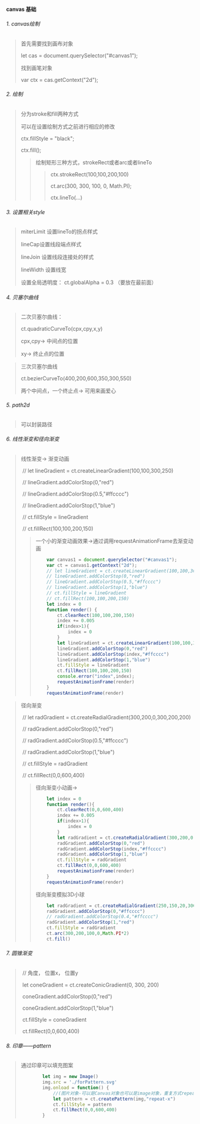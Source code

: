 #### canvas 基础

###### 1. canvas绘制

> 首先需要找到画布对象
>
> let cas = document.querySelector("#canvas1");
>
> 找到画笔对象
>
> var ctx = cas.getContext("2d");

###### 2. 绘制

> 分为stroke和fill两种方式
>
> 可以在设置绘制方式之前进行相应的修改
>
> ctx.fillStyle = "black";
>
> ctx.fill();
>
> > 绘制矩形三种方式，strokeRect或者arc或者lineTo
> >
> > > ctx.strokeRect(100,100,200,100)
> > >
> > > ct.arc(300, 300, 100, 0, Math.PI);
> > >
> > > ctx.lineTo(...)

###### 3. 设置相关style

> miterLimit 设置lineTo的拐点样式
>
> lineCap设置线段端点样式
>
> lineJoin 设置线段连接处的样式
>
> lineWidth 设置线宽
>
> 设置全局透明度： ct.globalAlpha = 0.3 （要放在最前面）

###### 4. 贝塞尔曲线

> 二次贝塞尔曲线：
>
> ct.quadraticCurveTo(cpx,cpy,x,y)
>
> cpx,cpy-> 中间点的位置
>
> xy-> 终止点的位置

> 三次贝塞尔曲线
>
> ct.bezierCurveTo(400,200,600,350,300,550)
>
> 两个中间点，一个终止点-> 可用来画爱心

###### 5. path2d

> 可以封装路径

###### 6. 线性渐变和径向渐变

> 线性渐变-> 渐变动画
>
> ​        // let lineGradient = ct.createLinearGradient(100,100,300,250)
>
> ​        // lineGradient.addColorStop(0,"red")
>
> ​        // lineGradient.addColorStop(0.5,"#ffcccc")
>
> ​        // lineGradient.addColorStop(1,"blue")
>
> ​        // ct.fillStyle = lineGradient
>
> ​        // ct.fillRect(100,100,200,150)
>
> > 一个小的渐变动画效果->通过调用requestAnimationFrame去渐变动画
> >
> > ```js
> >     var canvas1 = document.querySelector("#canvas1");
> >     var ct = canvas1.getContext("2d");
> >     // let lineGradient = ct.createLinearGradient(100,100,300,250)
> >     // lineGradient.addColorStop(0,"red")
> >     // lineGradient.addColorStop(0.5,"#ffcccc")
> >     // lineGradient.addColorStop(1,"blue")
> >     // ct.fillStyle = lineGradient
> >     // ct.fillRect(100,100,200,150)
> >     let index = 0
> >     function render() {
> >         ct.clearRect(100,100,200,150)
> >         index += 0.005
> >         if(index>1){
> >             index = 0
> >         }
> >         let lineGradient = ct.createLinearGradient(100,100,300,250)
> >         lineGradient.addColorStop(0,"red")
> >         lineGradient.addColorStop(index,"#ffcccc")
> >         lineGradient.addColorStop(1,"blue")
> >         ct.fillStyle = lineGradient
> >         ct.fillRect(100,100,200,150)
> >         console.error("index",index);
> >         requestAnimationFrame(render)
> >     }
> >     requestAnimationFrame(render)
> > ```

> 径向渐变
>
> ​        // let radGradient = ct.createRadialGradient(300,200,0,300,200,200)
>
> ​        // radGradient.addColorStop(0,"red")
>
> ​        // radGradient.addColorStop(0.5,"#ffcccc")
>
> ​        // radGradient.addColorStop(1,"blue")        
>
> ​        // ct.fillStyle = radGradient
>
> ​        // ct.fillRect(0,0,600,400)
>
> > 径向渐变小动画-> 
> >
> > ```js
> >     let index = 0 
> >     function render(){
> >         ct.clearRect(0,0,600,400)
> >         index += 0.005
> >         if(index>1){
> >             index = 0
> >         }
> >         let radGradient = ct.createRadialGradient(300,200,0,300,200,200)
> >         radGradient.addColorStop(0,"red")
> >         radGradient.addColorStop(index,"#ffcccc")
> >         radGradient.addColorStop(1,"blue")        
> >         ct.fillStyle = radGradient
> >         ct.fillRect(0,0,600,400)
> >         requestAnimationFrame(render)
> >     }
> >     requestAnimationFrame(render)
> > ```
> > 
> >
> > 径向渐变模拟3D小球
> >
> > ```js
> >     let radGradient = ct.createRadialGradient(250,150,20,300,200,100)
> >     radGradient.addColorStop(0,"#ffcccc")
> >     // radGradient.addColorStop(0.4,"#ffcccc")
> >     radGradient.addColorStop(1,"red")
> >     ct.fillStyle = radGradient
> >     ct.arc(300,200,100,0,Math.PI*2)
> >     ct.fill()
> > ```

###### 7. 圆锥渐变

> ​        // 角度， 位置x， 位置y 
>
> ​        let coneGradient = ct.createConicGradient(0, 300, 200)
>
> ​        coneGradient.addColorStop(0,"red")
>
> ​        coneGradient.addColorStop(1,"blue")
>
> ​        ct.fillStyle = coneGradient
>
> ​        ct.fillRect(0,0,600,400)

###### 8. 印章——pattern

> 通过印章可以填充图案
>
> ```js
>         let img = new Image() 
>         img.src = './forPattern.svg'
>         img.onload = function() {
>             //(图片对象-可以是Canvas对象也可以是image对象，重复方式repeat/no-repeat/repeat-x/repeat-y)
>             let pattern = ct.createPattern(img,"repeat-x")
>             ct.fillStyle = pattern
>             ct.fillRect(0,0,600,400)
>         }
> ```